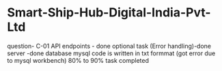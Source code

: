 # Smart-Ship-Hub-Digital-India-Pvt-Ltd
question- C-01
API endpoints - done
optional task (Error handling)-done
server -done
database mysql code is written in txt formmat (got error due to mysql workbench)
80% to 90% task completed
